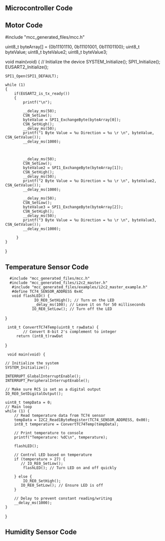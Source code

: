  ## Microcontroller Code

 ## Motor Code


#include "mcc_generated_files/mcc.h"

uint8_t byteArray[] = {0b11101110, 0b11101001, 0b11101100};
uint8_t byteValue;
uint8_t byteValue2;
uint8_t byteValue3;

void main(void)
{
    // Initialize the device
    SYSTEM_Initialize();
    SPI1_Initialize();
    EUSART2_Initialize();
    
    SPI1_Open(SPI1_DEFAULT);

    while (1)
    {
        if(EUSART2_is_tx_ready())
        {
            printf("\n");
            
            __delay_ms(50);
            CSN_SetLow();
            byteValue = SPI1_ExchangeByte(byteArray[0]);            
            CSN_SetHigh();
            __delay_ms(50);
            printf("1 Byte Value = %u Direction = %u \r \n", byteValue, CSN_GetValue());
            __delay_ms(1000);
           
            
          
            __delay_ms(50);
            CSN_SetLow();
            byteValue2 = SPI1_ExchangeByte(byteArray[1]);            
            CSN_SetHigh();
            __delay_ms(50);
            printf("2 Byte Value = %u Direction = %u \r \n", byteValue2, CSN_GetValue());
            __delay_ms(1000);

            __delay_ms(50);
            CSN_SetLow();
            byteValue3 = SPI1_ExchangeByte(byteArray[2]);            
            CSN_SetHigh();
            __delay_ms(50);
            printf("3 Byte Value = %u Direction = %u \r \n", byteValue3, CSN_GetValue());
            __delay_ms(1000);
        
         }
    }
}


 ## Temperature Sensor Code

      #include "mcc_generated_files/mcc.h"
      #include "mcc_generated_files/i2c2_master.h" 
       #include "mcc_generated_files/examples/i2c2_master_example.h"
       #define TC74_SENSOR_ADDRESS 0x4C
       void flashLED() {
                 IO_RE0_SetHigh(); // Turn on the LED
                __delay_ms(100); // Leave it on for 50 milliseconds
                IO_RE0_SetLow(); // Turn off the LED
}

     int8_t ConvertTC74Temp(uint8_t rawData) {
            // Convert 8-bit 2's complement to integer
         return (int8_t)rawDat
}

     void main(void) {

    // Initialize the system
    SYSTEM_Initialize();
    
    INTERRUPT_GlobalInterruptEnable();
    INTERRUPT_PeripheralInterruptEnable();
    
    // Make sure RC5 is set as a digital output
    IO_RE0_SetDigitalOutput();
   
    uint8_t tempData = 0;
    // Main loop
    while (1) {
        // Read temperature data from TC74 sensor
        tempData = I2C2_Read1ByteRegister(TC74_SENSOR_ADDRESS, 0x00);
        int8_t temperature = ConvertTC74Temp(tempData);

        // Print temperature to console
        printf("Temperature: %dC\n", temperature);
        
        flashLED();

        // Control LED based on temperature
        if (temperature > 27) {
           // IO_RE0_SetLow();
            flashLED(); // Turn LED on and off quickly
            
        } else {
            IO_RE0_SetHigh();
           IO_RE0_SetLow(); // Ensure LED is off
        }

        // Delay to prevent constant reading/writing
        __delay_ms(1000);
    }
}
 ## Humidity Sensor Code
